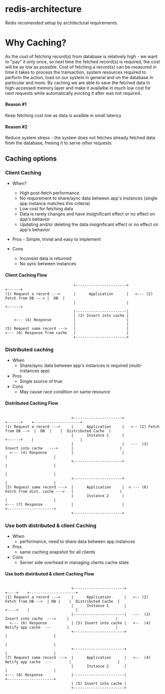 # redis-architecture
Redis recomended setup by architectural requirements.

# Why Caching?
As the cost of fetching record(s) from database is relatively high - we want to "pay" it only once, so next time the fetched record(s) is required, the cost will be as low as possible.
Cost of fetching a record(s) can be measured in time it takes to process the transaction, system resources required to perform the action, load on our system in general and on the database in particular and more.
By caching we are able to save the fetched data in high-accessed memory layer and make it availalbe in much low cost for next requests while automatically evicting it after was not required.

#### Reason #1 
Keep fetching cost low as data is availble in small latency
#### Reason #2
Reduce system stress - the system does not fetches already fetched data from the database, freeing it to serve other requests

## Caching options
### Client Caching
- When? 
  - High post-fetch performance 
  - No requirement to share/aync data between app's instances (single app instance matches this criteria)
  - Low cost for fetching data
  - Data is rarely changes and have insignificant effect or no effect on app's behavior
  - Updating and/or deleting the data insignificant effect or no effect on app's behavior

- Pros - Simple, trivial and easy to implement
- Cons
  - Inconsist data is returned
  - No sync between instances

#### Client Caching Flow
```
                               +-----------------------+                               +------+
(1) Request a record --->      |      Application      |   <--- (2) Fetch from DB ---> |  DB  |
                               |                       |                               +------+
                               |-----------------------|
                               | (3) Insert into cache |
    <--- (4) Response          |                       |
                               |                       |
(5) Request same record --->   |                       |
<--- (6) Response from cache   |                       |
                               +-----------------------+

```
### Distributed caching
- When
  - Share/aync data between app's instances is required (multi-instances app)
- Pros
  - Single source of true
- Cons
  - May cause race condition on same resource

#### Distributed Caching Flow
```

                              +----------------------+                              +------+    +---------------------+
(1) Request a record --->     |      Application     |   <-- (2) Fetch from DB -->  |  DB  |    |  Distributed Cache  |
                              |      Instance 1      |                              +------+    |                     |
                              |                      |   ---  (3) Insert into cache   --->      |                     |
  <--- (4) Response           |                      |                                          |                     |
                              +----------------------+                                          |                     |
                                                                                                |                     |
                              +----------------------+                                          |                     |
(5) Request same record --->  |      Application     |  < --- (6) Fetch from dist. cache --->   |                     |
                              |      Instance 2      |                                          |                     |
<--- (7) Response             |                      |                                          +---------------------+
                              +----------------------+
```

### Use both distributed & client Caching 
- When
  - performance,  need to share data between app instances
- Pros
  - same caching snapshot for all clients
- Cons
  - Server side overhead in managing clients cache state

#### Use both distributed & client Caching Flow
```

                              +-----------------------+                              +----+    +---------------------+
(1) Request a record --->     |      Application      |   <-- (2) Fetch from DB -->  | DB |    |  Distributed Cache  |
                              |      Instance 1       |                              +----+    |                     |
                              |-----------------------|   ---  (3) Insert into cache  --->     |                     |
  <--- (6) Response           | (5) Insert into cache |   <--  (4) Notify app cache  ---       |                     |
                              +-----------------------+                                        |                     |
                                                                                               |                     |
                              +-----------------------+                                         |                     |
(7) Request same record --->  |      Application      |   <--  (4) Notify app cache  ---        |                     |
                              |      Instance 2       |                                         |                     |
<--- (8) Response             |-----------------------|                                         +---------------------+
                              | (5) Insert into cache |
                              +-----------------------+
```
